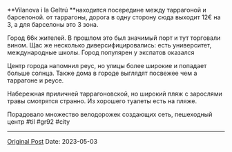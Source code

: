 **Vilanova i la Geltrú **находится посередине между таррагоной и барселоной. от таррагоны, дорога в одну сторону сюда выходит 12€ на 3, а для барселоны это 3 зона.

Город 66к жителей. В прошлом это был значимый порт и тут торговали вином. Щас же несколько диверсифицировались: есть университет, международные школы. Город популярен у экспатов оказался

Центр города напомнил реус, но улицы более широкие и попадает больше солнца. Также дома в городе выглядят посвежее чем а таррагоне и реусе.

Набережная приличней таррагоновской, но  широкий пляж с зарослями травы смотрятся странно. Из хорошего туалеты есть на пляже.

Порадовало множество велодорожек создающих сеть, пешеходный центр
#til #gr92 #city

---
[Original Post](https://t.me/lev2tarragona/1206)
Date: 2023-05-03
